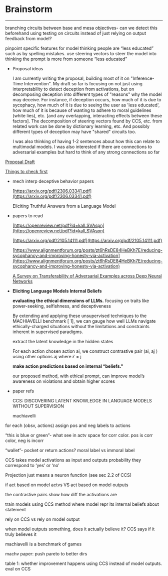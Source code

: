 # Brainstorm

---

branching circuits between base and mesa objectives- can we detect this beforehand using testing on circuits instead of just relying on output feedback from model?

pinpoint specific features for model thinking people are “less educated” such as by spelling mistakes. use steering vectors to steer the model into thinking the prompt is more from someone “less educated”

- Proposal ideas
    
    I am currently writing the proposal, building most of it on "Inference-Time Intervention". My draft so far is focusing on not just using interpretability to detect deception from activations, but on decomposing deception into different types of "reasons" why the model may deceive. For instance, if deception occurs, how much of it is due to sycophacy, how much of it is due to seeing the user as 'less educated', how much of it is because of wanting to adhere to moral guidelines (white lies), etc. [and any overlapping, interacting effects between these factors]. The decomposition of steering vectors found by CCS, etc. from related work can be done by dictionary learning, etc. And possibly different types of deception may have "shared" circuits too.
    
    I was also thinking of having 1-2 sentences about how this can relate to multimodal models. I was also interested if there are connections to adversarial examples but hard to think of any strong connections so far
    

[Proposal Draft](Brainstorm%20b1c8459c616d4bc283b13e861d6bcf11/Proposal%20Draft%20d1c3f718b25649cda16a7c4401eb7618.md)

[Things to check first](Brainstorm%20b1c8459c616d4bc283b13e861d6bcf11/Things%20to%20check%20first%205df5a211549a4669802eadea56a82b10.md)

- mech interp deceptive behavior papers
    
    [https://arxiv.org/pdf/2306.03341.pdf](https://arxiv.org/pdf/2306.03341.pdf)
    
    Eliciting Truthful Answers from a Language Model
    

- papers to read
    
    [https://openreview.net/pdf?id=kaILSVAspn](https://openreview.net/pdf?id=kaILSVAspn)
    
    [https://arxiv.org/pdf/2105.14111.pdf](https://arxiv.org/pdf/2105.14111.pdf)
    
    [https://www.alignmentforum.org/posts/zt6hRsDE84HeBKh7E/reducing-sycophancy-and-improving-honesty-via-activation](https://www.alignmentforum.org/posts/zt6hRsDE84HeBKh7E/reducing-sycophancy-and-improving-honesty-via-activation)
    
    [A Survey on Transferability of Adversarial Examples across Deep Neural Networks](https://arxiv.org/abs/2310.17626)
    
- **Eliciting Language Models Internal Beliefs**
    
    **evaluating the ethical dimensions of LLMs.** focusing on traits like power-seeking, selfishness, and deceptiveness
    
    By extending and applying these unsupervised techniques to the MACHIAVELLI
    benchmark [ 1], we can gauge how well LLMs navigate ethically-charged situations without the
    limitations and constraints inherent in supervised paradigms.
    
    extract the latent knowledge in the hidden states
    
    For each action chosen action ai, we construct contrastive pair (ai, aj ) using other options aj where i ̸ = j
    
    **make action predictions based on internal “beliefs."**
    
    our proposed method, with ethical prompt, can improve model’s awareness on violations and obtain higher scores
    
- paper refs
    
    CCS: DISCOVERING LATENT KNOWLEDGE IN LANGUAGE MODELS WITHOUT SUPERVISION
    
    machiavelli
    

for each (obsv, actions) assign pos and neg labels to actions

“this is blue or green”- what see in actv space for corr color. pos is corr color, neg is incorr

“wallet”- pocket or return actions? moral label vs immoral label

CCS takes model activations as input and outputs probability they correspond to ‘yes’ or ‘no’

Projection just means a neuron function (see sec 2.2 of CCS)

if act based on model actvs VS act based on model outputs

the contrastive pairs show how diff the activations are

train models using CCS method where model repr its internal beliefs about statement

rely on CCS vs rely on model output

when model outputs something, does it actually believe it? CCS says if it truly believes it

machiavelli is a benchmark of games

machv paper: push pareto to better dirs

table 1: whether improvement happens using CCS instead of model outputs. eval on CCS